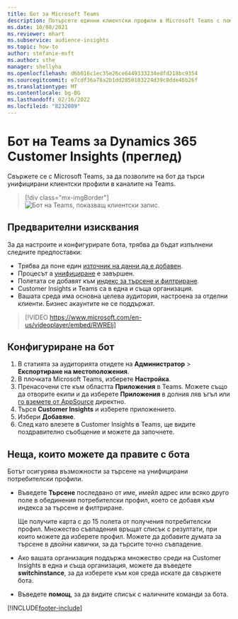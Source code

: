 ```yaml
---
title: Бот за Microsoft Teams
description: Потърсете единни клиентски профили в Microsoft Teams с помощта на бот.
ms.date: 10/08/2021
ms.reviewer: mhart
ms.subservice: audience-insights
ms.topic: how-to
author: stefanie-msft
ms.author: sthe
manager: shellyha
ms.openlocfilehash: d6b016c1ec35e26ce6449333234edfd218bc9354
ms.sourcegitcommit: e7cdf36a78a2b1dd2850183224d39c8dde46b26f
ms.translationtype: MT
ms.contentlocale: bg-BG
ms.lasthandoff: 02/16/2022
ms.locfileid: "8232089"
---
```

# <a name="teams-bot-for-dynamics-365-customer-insights-preview"></a>Бот на Teams за Dynamics 365 Customer Insights (преглед)

Свържете се с Microsoft Teams, за да позволите на бот да търси унифицирани клиентски профили в каналите на Teams.

> [!div class="mx-imgBorder"]
> ![Бот на Teams, показващ клиентски запис.](media/teams-bot.png "Бот на Teams, показващ клиентски запис")

## <a name="prerequisites"></a>Предварителни изисквания

За да настроите и конфигурирате бота, трябва да бъдат изпълнени следните предпоставки:

- Трябва да поне един [източник на данни да е добавен](data-sources.md).
- Процесът а [унифициране](data-unification.md) е завършен.
- Полетата се добавят към [индекс за търсене и филтриране](search-filter-index.md).
- Customer Insights и Teams са в една и съща организация.
- Вашата среда има основна целева аудитория, настроена за отделни клиенти. Бизнес акаунтите не се поддържат.


> [!VIDEO https://www.microsoft.com/en-us/videoplayer/embed/RWRElj]
## <a name="configure-the-bot"></a>Конфигуриране на бот

1. В статията за аудиторията отидете на **Администратор** > **Експортиране на местоположения**.
1. В плочката Microsoft Teams, изберете **Настройка**.
1. Пренасочени сте към областта **Приложения** в Teams. Можете също да отворите екипи и да изберете **Приложения** в долния ляв ъгъл или [го вземете от AppSource](https://go.microsoft.com/fwlink/?linkid=2124104) директно.
1. Търся **Customer Insights** и изберете приложението.
1. Избери **Добавяне**.
1. След като влезете в Customer Insights в Teams, ще видите поздравително съобщение и можете да започнете.

## <a name="things-you-can-do-with-the-bot"></a>Неща, които можете да правите с бота

Ботът осигурява възможности за търсене на унифицирани потребителски профили.

- Въведете **Търсене** последвано от име, имейл адрес или всяко друго поле в обединения потребителски профил, което се добавя към индекса за търсене и филтриране.

  Ще получите карта с до 15 полета от получения потребителски профил. Множество съвпадения връщат списък с резултати, при които можете да изберете профил. Можете да добавите думата за търсене в двойни кавички, за да търсите точно съвпадение.

- Ако вашата организация поддържа множество среди на Customer Insights в една и съща организация, можете да въведете **switchinstance**, за да изберете към коя среда искате да свържете бота.

- Въведете **помощ**, за да видите списък с наличните команди за бота.  


[!INCLUDE[footer-include](../includes/footer-banner.md)]